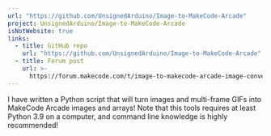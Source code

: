 ```yaml
---
url: "https://github.com/UnsignedArduino/Image-to-MakeCode-Arcade"
project: UnsignedArduino/Image-to-MakeCode-Arcade
isNotWebsite: true
links:
  - title: GitHub repo
    url: "https://github.com/UnsignedArduino/Image-to-MakeCode-Arcade"
  - title: Forum post
    url: >-
      https://forum.makecode.com/t/image-to-makecode-arcade-image-converter-again/12367?u=unsignedarduino
---
```


I have written a Python script that will turn images and multi-frame GIFs into MakeCode Arcade images and arrays! Note that this tools requires at least Python 3.9 on a computer, and command line knowledge is highly recommended!
